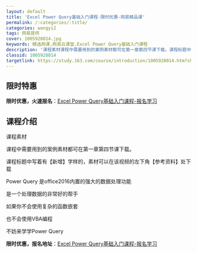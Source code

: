 ```yaml
---
layout: default
title: 'Excel Power Query基础入门课程-限时优惠-网易精品课'
permalink: /:categories/:title/
categories: wangyi2
tags: 网易提供
cover: 1005928014.jpg
keywords: 精选网课,网易云课堂,Excel Power Query基础入门课程
description: '课程素材课程中需要用到的案例素材都可在第一章第四节课下载。课程标题中写着有【新增】字样的，素材可以在该视频的左下角【参考'
classid: 1005928014
targetlink: https://study.163.com/course/introduction/1005928014.htm?share=1&shareId=1025206652&utm_campaign=share&utm_medium=iphoneShare&utm_source=&utm_u=1025206652
---
```


## 限时特惠

**限时优惠，火速报名**：[Excel Power Query基础入门课程-报名学习](https://study.163.com/course/introduction/1005928014.htm?share=1&shareId=1025206652&utm_campaign=share&utm_medium=iphoneShare&utm_source=&utm_u=1025206652)

## 课程介绍

课程素材

课程中需要用到的案例素材都可在第一章第四节课下载。

课程标题中写着有【新增】字样的，素材可以在该视频的左下角【参考资料】处下载



Power Query 是office2016内置的强大的数据处理功能

是一个处理数据的非常好的帮手

如果你不会使用复杂的函数嵌套

也不会使用VBA编程

不妨来学学Power Query

**限时优惠，报名地址**：[Excel Power Query基础入门课程-报名学习](https://study.163.com/course/introduction/1005928014.htm?share=1&shareId=1025206652&utm_campaign=share&utm_medium=iphoneShare&utm_source=&utm_u=1025206652)

